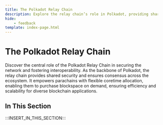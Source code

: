 ```yaml
---
title: The Polkadot Relay Chain
description: Explore the relay chain’s role in Polkadot, providing shared security, consensus, and enabling agile coretime for parachains to purchase blockspace on-demand.
hide: 
    - feedback
template: index-page.html
---
```


# The Polkadot Relay Chain

Discover the central role of the Polkadot Relay Chain in securing the network and fostering interoperability. As the backbone of Polkadot, the relay chain provides shared security and ensures consensus across the ecosystem. It empowers parachains with flexible coretime allocation, enabling them to purchase blockspace on demand, ensuring efficiency and scalability for diverse blockchain applications.

## In This Section

:::INSERT_IN_THIS_SECTION:::